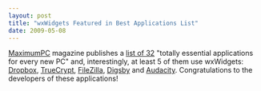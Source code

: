 ```yaml
---
layout: post
title: "wxWidgets Featured in Best Applications List"
date: 2009-05-08
---
```


[MaximumPC][1] magazine publishes a [list of 32][2] "totally essential
applications for every new PC" and, interestingly, at least 5 of them use
wxWidgets: [Dropbox][3], [TrueCrypt][4], [FileZilla][5], [Digsby][6] and
[Audacity][7]. Congratulations to the developers of these applications!

[1]: http://www.maximumpc.com/
[2]: http://www.maximumpc.com/article/features/maximum_pcs_32_totally_essential_apps
[3]: http://www.getdropbox.com/
[4]: http://www.truecrypt.org/
[5]: http://filezilla-project.org/
[6]: http://www.digsby.com/
[7]: http://audacity.sourceforge.net/